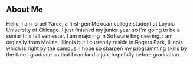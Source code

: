 ## About Me

Hello, I am Israel Yarce, a first-gen Mexican college student at Loyola University of Chicago. I just finished my junior year so I'm going to be a senior this fall semester. I am majoring in Software Engineering. I am orginally from Moline, Illinois but I currently reside in Rogers Park, Illinois which is right by the campus. I hope so sharpen my programming skills by the time I graduate so that I can land a job, hopefully before graduation.
